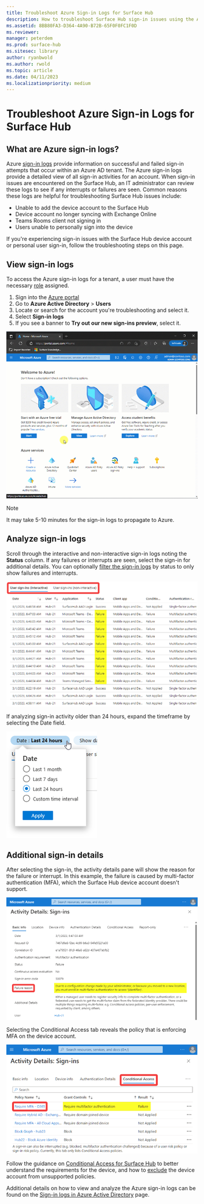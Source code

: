 ```yaml
---
title: Troubleshoot Azure Sign-in Logs for Surface Hub
description: How to troubleshoot Surface Hub sign-in issues using the Azure sign-in logs.
ms.assetid: 8BB80FA3-D364-4A90-B72B-65F0F0FC1F0D
ms.reviewer: 
manager: peterdem
ms.prod: surface-hub
ms.sitesec: library
author: ryanbwold
ms.author: rwold
ms.topic: article
ms.date: 04/11/2023
ms.localizationpriority: medium
---
```


# Troubleshoot Azure Sign-in Logs for Surface Hub

## What are Azure sign-in logs? ##
Azure [sign-in logs](/azure/active-directory/reports-monitoring/concept-sign-ins) provide information on successful and failed sign-in attempts that occur within an Azure AD tenant. The Azure sign-in logs provide a detailed view of all sign-in activities for an account. When sign-in issues are encountered on the Surface Hub, an IT administrator can review these logs to see if any interrupts or failures are seen. Common reasons these logs are helpful for troubleshooting Surface Hub issues include:

- Unable to add the device account to the Surface Hub
- Device account no longer syncing with Exchange Online
- Teams Rooms client not signing in
- Users unable to personally sign into the device
 
If you're experiencing sign-in issues with the Surface Hub device account or personal user sign-in, follow the troubleshooting steps on this page.
 
## View sign-in logs ##
To access the Azure sign-in logs for a tenant, a user must have the necessary [role](/azure/active-directory/reports-monitoring/concept-all-sign-ins#how-do-you-access-the-sign-in-logs) assigned.

1. Sign into the [Azure portal](https://portal.azure.com/)
2. Go to **Azure Active Directory** > **Users**
3. Locate or search for the account you're troubleshooting and select it.
4. Select **Sign-in logs**
5. If you see a banner to **Try out our new sign-ins preview**, select it.

[ ![GIF image showing how to review Azure sign-in logs.](images/review-azure-sign-in-logs.gif) ](images/review-azure-sign-in-logs.gif#lightbox)

>[!NOTE]
>It may take 5-10 minutes for the sign-in logs to propagate to Azure.

## Analyze sign-in logs ##
Scroll through the interactive and non-interactive sign-in logs noting the **Status** column. If any failures or interrupts are seen, select the sign-in for additional details. You can optionally [filter the sign-in logs](/azure/active-directory/reports-monitoring/concept-all-sign-ins#filter-the-results) by status to only show failures and interrupts.
 
[ ![Image showing detailed view of failed sign-in logs.](images/azure-sign-in-logs-2.png) ](images/azure-sign-in-logs-2.png#lightbox)

If analyzing sign-in activity older than 24 hours, expand the timeframe by selecting the Date field.

[ ![Image showing how to expand date range of logs.](images/azure-sign-in-logs-3.png) ](images/azure-sign-in-logs-3.png#lightbox)

## Additional sign-in details ##
After selecting the sign-in, the activity details pane will show the reason for the failure or interrupt. In this example, the failure is caused by multi-factor authentication (MFA), which the Surface Hub device account doesn't support.
 
[ ![Image showing log details for failed sign-in.](images/azure-sign-in-logs-4.png) ](images/azure-sign-in-logs-4.png#lightbox)

Selecting the Conditional Access tab reveals the policy that is enforcing MFA on the device account.

[ ![Image showing Conditional Access details for failed sign-in](images/azure-sign-in-logs-5.png) ](images/azure-sign-in-logs-5.png#lightbox)

Follow the guidance on [Conditional Access for Surface Hub](conditional-access-for-surface-hub.md) to better understand the requirements for the device, and how to [exclude](conditional-access-for-surface-hub.md#exclude-device-account-from-unsupported-conditional-access-policies) the device account from unsupported policies.
 
Additional details on how to view and analyze the Azure sign-in logs can be found on the [Sign-in logs in Azure Active Directory](/azure/active-directory/reports-monitoring/concept-all-sign-ins) page.



